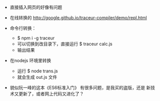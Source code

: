 - 直接插入网页的好像有问题
- 在线转换的
http://google.github.io/traceur-compiler/demo/repl.html
- 命令行转换：
  * $ npm i -g traceur
  * 可以切换到改目录下，直接运行 $ traceur calc.js
  * 输出结果

- 在nodejs 环境里转换
  * 运行 $ node trans.js
  * 就会生成 out.js 文件

- 貌似阮一峰的这本《ES6标准入门》 有很多问题，是我买的盗版，还是
  新技术又更新了，或者网上代码又进化了？

